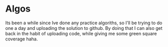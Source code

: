 # Algos

Its been a while since Ive done any practice algoriths, so I'll be trying to do one a day and uploading the solution to github. By doing that I can also get back in the habit of uploading code, while giving me some green square coverage haha.
